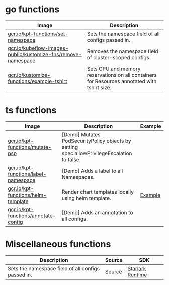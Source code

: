 # go functions

| Image | Description |
| ----- | ----------- |
| [gcr.io/kpt-functions/set-namespace](https://github.com/GoogleContainerTools/kpt-functions-catalog/blob/master/functions/go/set-namespace/main.go) | Sets the namespace field of all configs passed in. 
| [gcr.io/kubeflow-images-public/kustomize-fns/remove-namespace](https://github.com/kubeflow/kfctl/tree/master/kustomize-fns/remove-namespace/) | Removes the namespace field of cluster-scoped configs.
| [gcr.io/kustomize-functions/example-tshirt](https://github.com/kubernetes-sigs/kustomize/blob/master/functions/examples/injection-tshirt-sizes/image/main.go) | Sets CPU and memory reservations on all containers for Resources annotated with tshirt size. 

# ts functions

| Image | Description | Example |
| ----- | ----------- | ------- |
| [gcr.io/kpt-functions/mutate-psp](https://github.com/GoogleContainerTools/kpt-functions-sdk/blob/master/ts/demo-functions/src/mutate_psp.ts) | [Demo] Mutates PodSecurityPolicy objects by setting spec.allowPrivilegeEscalation to false. | 
| [gcr.io/kpt-functions/label-namespace](https://github.com/GoogleContainerTools/kpt-functions-sdk/blob/master/ts/hello-world/src/label_namespace.ts) | [Demo] Adds a label to all Namespaces. | 
| [gcr.io/kpt-functions/helm-template](https://github.com/GoogleContainerTools/kpt-functions-catalog/blob/master/functions/ts/src/helm_template.ts) | Render chart templates locally using helm template. | [Example](https://github.com/GoogleContainerTools/kpt-functions-catalog/tree/master/examples/helm-template/) |
| [gcr.io/kpt-functions/annotate-config](https://github.com/GoogleContainerTools/kpt-functions-sdk/blob/master/ts/demo-functions/src/annotate_config.ts) | [Demo] Adds an annotation to all configs. | 

# Miscellaneous functions

| Description | Source | SDK |
| ----------- | ------ | --- |
| Sets the namespace field of all configs passed in. | [Source](https://github.com/GoogleContainerTools/kpt-functions-catalog/blob/master/functions/starlark/set_namespace.star) | [Starlark Runtime](../../../../producer/functions/starlark/) 